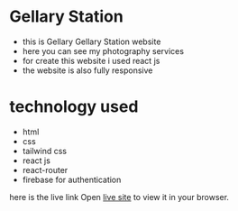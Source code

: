 # Gellary  Station

* this is Gellary Gellary Station website
* here you can see my photography services
* for create this website i used react js
* the website is also fully responsive

# technology used
* html
* css
* tailwind css
* react js
* react-router
* firebase for authentication


 here is the live link
Open [live site](https://gellary-station.web.app/) to view it in your browser.
